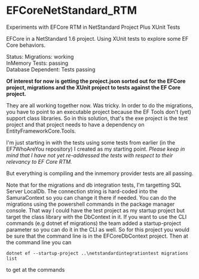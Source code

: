 # EFCoreNetStandard_RTM
Experiments with EFCore RTM in NetStandard Project Plus XUnit Tests

EFCore in a NetStandard 1.6 project.
Using XUnit tests to explore some EF Core behaviors.

Status:
Migrations: working  
InMemory Tests: passing  
Database Dependent: Tests passing  

**Of interest for now is getting the project.json sorted out for the EFCore project, migrations and the XUnit project to tests against the EF Core project.** 

They are all working together now. Was tricky. In order to do the migrations, you have to point to an executable project because the EF Tools don't (yet) support class libraries. So in this solution, that's the exe project is the test project and that project needs to have a dependency on EntityFrameworkCore.Tools.

I'm just starting in with the tests using some tests from earlier (in the EF7WhoAreYou repository) I created as my starting point. *Please keep in mind that I have not yet re-addressed the tests with respect to their relevancy to EF Core RTM.*

But everything is compiling and the inmemory provider tests are all passing.

Note that for the migrations and db integration tests, I'm targetting SQL Server LocalDb. The connection string is hard-coded into the SamuraContext so you can change it there if needed. You can do the migrations using the powershell commands in the package manager console. That way I could have the test project as my startup project but target the class library with the DbContext in it. If you want to use the CLI commands (e.g dotnet ef migrations) the team added a startup-project parameter so you can do it in the CLI as well. So for this project you would be sure that the command line is in the EFCoreDbContext project. Then at the command line you can 

```
dotnet ef --startup-project ..\netstandardintegrationtest migrations list
```
to get at the commands

